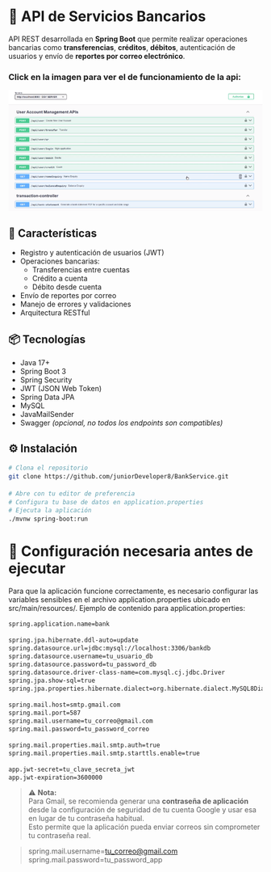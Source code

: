 # 🏦 API de Servicios Bancarios

API REST desarrollada en **Spring Boot** que permite realizar operaciones bancarias como **transferencias**, **créditos**, **débitos**, autenticación de usuarios y envío de **reportes por correo electrónico**.

### Click en la imagen para ver el de funcionamiento de la api:
![Demo visual](./doc/img.png)

## 🚀 Características

- Registro y autenticación de usuarios (JWT)
- Operaciones bancarias:
  - Transferencias entre cuentas
  - Crédito a cuenta
  - Débito desde cuenta
- Envío de reportes por correo
- Manejo de errores y validaciones
- Arquitectura RESTful

## 📦 Tecnologías

- Java 17+
- Spring Boot 3
- Spring Security
- JWT (JSON Web Token)
- Spring Data JPA
- MySQL
- JavaMailSender
- Swagger *(opcional, no todos los endpoints son compatibles)*

## ⚙️ Instalación

```bash
# Clona el repositorio
git clone https://github.com/juniorDeveloper8/BankService.git

# Abre con tu editor de preferencia
# Configura tu base de datos en application.properties
# Ejecuta la aplicación
./mvnw spring-boot:run

```
# 🔧 Configuración necesaria antes de ejecutar

Para que la aplicación funcione correctamente, es necesario configurar las variables sensibles en el archivo application.properties ubicado en src/main/resources/.
Ejemplo de contenido para application.properties:     

```
spring.application.name=bank

spring.jpa.hibernate.ddl-auto=update
spring.datasource.url=jdbc:mysql://localhost:3306/bankdb
spring.datasource.username=tu_usuario_db
spring.datasource.password=tu_password_db
spring.datasource.driver-class-name=com.mysql.cj.jdbc.Driver
spring.jpa.show-sql=true
spring.jpa.properties.hibernate.dialect=org.hibernate.dialect.MySQL8Dialect

spring.mail.host=smtp.gmail.com
spring.mail.port=587
spring.mail.username=tu_correo@gmail.com
spring.mail.password=tu_password_correo

spring.mail.properties.mail.smtp.auth=true
spring.mail.properties.mail.smtp.starttls.enable=true

app.jwt-secret=tu_clave_secreta_jwt
app.jwt-expiration=3600000

```
> ⚠️ **Nota:**  
> Para Gmail, se recomienda generar una **contraseña de aplicación** desde la configuración de seguridad de tu cuenta Google y usar esa en lugar de tu contraseña habitual.  
> Esto permite que la aplicación pueda enviar correos sin comprometer tu contraseña real.

>spring.mail.username=tu_correo@gmail.com
>spring.mail.password=tu_password_app

